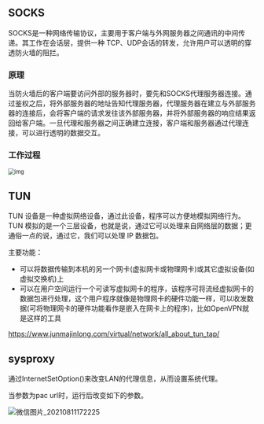 ## SOCKS

SOCKS是一种网络传输协议，主要用于客户端与外网服务器之间通讯的中间传递。其工作在会话层，提供一种 TCP、UDP会话的转发，允许用户可以透明的穿透防火墙的阻拦。

### 原理

当防火墙后的客户端要访问外部的服务器时，要先和SOCKS代理服务器连接。通过鉴权之后，将外部服务器的地址告知代理服务器，代理服务器在建立与外部服务器的连接后，会将客户端的请求发往该外部服务器，并将外部服务器的响应结果返回给客户端。一旦代理和服务器之间正确建立连接，客户端和服务器通过代理连接，可以进行透明的数据交互。

### 工作过程

<img src="https://pic1.zhimg.com/v2-5fca0d6c2fce1fae7da7ab9669bf3cf8_b.jpg" alt="img" style="zoom:80%;" />


## TUN

TUN 设备是一种虚拟网络设备，通过此设备，程序可以方便地模拟网络行为。TUN 模拟的是一个三层设备，也就是说，通过它可以处理来自网络层的数据；更通俗一点的说，通过它，我们可以处理 IP 数据包。

主要功能：

* 可以将数据传输到本机的另一个网卡(虚拟网卡或物理网卡)或其它虚拟设备(如虚拟交换机)上
* 可以在用户空间运行一个可读写虚拟网卡的程序，该程序可将流经虚拟网卡的数据包进行处理，这个用户程序就像是物理网卡的硬件功能一样，可以收发数据(可将物理网卡的硬件功能看作是嵌入在网卡上的程序)，比如OpenVPN就是这样的工具

https://www.junmajinlong.com/virtual/network/all_about_tun_tap/



## sysproxy
通过InternetSetOption()来改变LAN的代理信息，从而设置系统代理。

当参数为pac url时，运行后改变如下的参数。

![微信图片_20210811172225](https://user-images.githubusercontent.com/49645739/129004901-eaddd1d1-7b63-4943-bee7-a5cd39e5539b.png)
